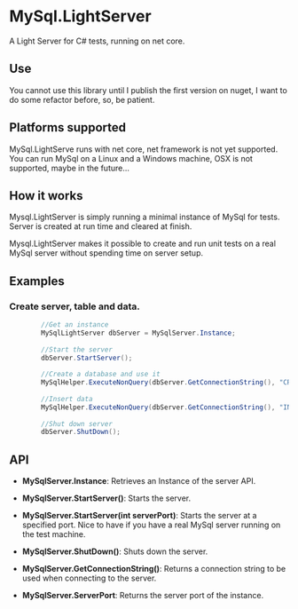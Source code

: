 # MySql.LightServer
A Light Server for C# tests, running on net core.

## Use
You cannot use this library until I publish the first version on nuget, I want to do some refactor before, so, be patient.

## Platforms supported
MySql.LightServe runs with net core, net framework is not yet supported.
You can run MySql on a Linux and a Windows machine, OSX is not supported, maybe in the future...

## How it works
Mysql.LightServer is simply running a minimal instance of MySql for tests. Server is created at run time and cleared at finish.

Mysql.LightServer makes it possible to create and run unit tests on a real MySql server without spending time on server setup.

## Examples
### Create server, table and data.

```c#
        //Get an instance
        MySqlLightServer dbServer = MySqlServer.Instance;
        
        //Start the server
        dbServer.StartServer();
        
        //Create a database and use it
        MySqlHelper.ExecuteNonQuery(dbServer.GetConnectionString(), "CREATE DATABASE testserver; USE testserver;");
        
        //Insert data
        MySqlHelper.ExecuteNonQuery(dbServer.GetConnectionString(), "INSERT INTO testTable (`id`, `value`) VALUES (2, 'test value')"); 
        
        //Shut down server
        dbServer.ShutDown();
```
## API
* **MySqlServer.Instance**: Retrieves an Instance of the server API.

* **MySqlServer.StartServer()**: Starts the server.

* **MySqlServer.StartServer(int serverPort)**: Starts the server at a specified port. Nice to have if you have a real MySql server running on the test machine.

* **MySqlServer.ShutDown()**: Shuts down the server.

* **MySqlServer.GetConnectionString()**: Returns a connection string to be used when connecting to the server.

* **MySqlServer.ServerPort**: Returns the server port of the instance.
